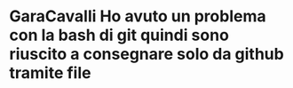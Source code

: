 # GaraCavalli Ho avuto un problema con la bash di git quindi sono riuscito a consegnare solo da github tramite file
